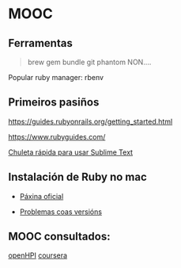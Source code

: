 # MOOC

## Ferramentas

> brew
> gem
> bundle
> git
> phantom NON....

Popular ruby manager: rbenv

## Primeiros pasiños

https://guides.rubyonrails.org/getting_started.html

https://www.rubyguides.com/

[Chuleta rápida para usar Sublime Text](https://gist.github.com/irocho/ab638b3f1214536c478a695c4cfd8364)


## Instalación de Ruby no mac

* [Páxina oficial](https://gorails.com/setup/osx/10.14-mojave)


* [Problemas coas versións](https://stackoverflow.com/questions/54738120/build-new-rails-app-error-loading-the-sqlite3-without-evidently-write-verion)


## MOOC consultados:

[openHPI]()
[coursera]()

